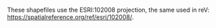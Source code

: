 These shapefiles use the ESRI:102008 projection, the same used in reV: <https://spatialreference.org/ref/esri/102008/>.